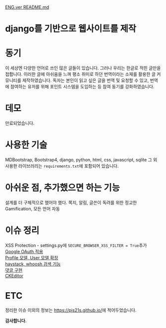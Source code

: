 [ENG.ver README.md](https://github.com/pjs21s/Capstone_Website_django/blob/master/ENG_README.md)

# django를 기반으로 웹사이트를 제작

# 동기

이 세상엔 다양한 언어로 쓰인 많은 글들이 있습니다. 그러나 우리는 한글로 적힌 글만을 접합니다. 이러한 글에 아쉬움을 느껴 평소 취미로 하던 번역이라는 소재를 활용한 글 커뮤니티를 제작하였습니다. 독자는 본인이 읽고 싶은 글을 번역 및 요청할 수 있고, 번역에 참여하는 유저를 위해 포인트 시스템을 도입하는 등 참여 동기를 강화하였습니다.

# 데모

만료되었습니다.

# 사용한 기술

MDBootstrap, Bootstrap4, django, python, html, css, javascript, sqlite
그 외 사용한 라이브러리는 `requirements.txt`에 포함되어 있습니다.

# 아쉬운 점, 추가했으면 하는 기능

설계를 더 구체적으로 했어야 했다. 쪽지, 알림, 글쓴이 독려를 위한 정교한 Gamification, 모든 언어 자동 

# 이슈 정리

XSS Protection - settings.py에 `SECURE_BROWSER_XSS_FILTER = True`추가  
[Google OAuth 적용](https://pjs21s.github.io/googleoauth/)  
[Profile 모델, User 모델 확장](https://pjs21s.github.io/User-Extend/)   
[haystack, whoosh 검색 기능](https://pjs21s.github.io/haystack/)  
[댓글 구현](https://pjs21s.github.io/comment/)  
[CKEditor](https://pjs21s.github.io/Ckeditor/)

# ETC

정리한 이슈 이외의 정보는 <https://pjs21s.github.io/>에 적어두었습니다.

**감사합니다.**
